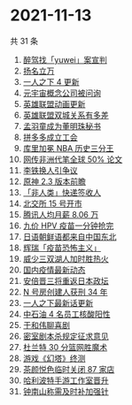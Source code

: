 # 2021-11-13

共 31 条

<!-- BEGIN -->
<!-- 最后更新时间 Sat Nov 13 2021 14:15:45 GMT+0800 (China Standard Time) -->

1. [醉驾找「yuwei」案宣判](https://www.zhihu.com/search?q=yuwei)
1. [扬名立万](https://www.zhihu.com/search?q=扬名立万)
1. [一人之下 4 更新](https://www.zhihu.com/search?q=一人之下4)
1. [元宇宙概念公司被问询](https://www.zhihu.com/search?q=元宇宙)
1. [英雄联盟动画更新](https://www.zhihu.com/search?q=英雄联盟双城之战)
1. [英雄联盟双城关系有多差](https://www.zhihu.com/search?q=英雄联盟双城之战)
1. [孟羽童成为董明珠秘书](https://www.zhihu.com/search?q=孟羽童)
1. [拼多多成立工会](https://www.zhihu.com/search?q=拼多多)
1. [库里加冕 NBA 历史三分王](https://www.zhihu.com/search?q=库里)
1. [网传非洲代笔全球 50% 论文](https://www.zhihu.com/search?q=非洲代笔)
1. [李铁换人引争议](https://www.zhihu.com/search?q=李铁)
1. [原神 2.3 版本前瞻](https://www.zhihu.com/search?q=原神)
1. [「非人类」快递签收人](https://www.zhihu.com/search?q=非人类签收)
1. [北交所 15 号开市](https://www.zhihu.com/search?q=北交所)
1. [腾讯人均月薪 8.06 万](https://www.zhihu.com/search?q=腾讯财报)
1. [九价 HPV 疫苗一分钟抢完](https://www.zhihu.com/search?q=九价)
1. [日语朝鲜语都来自中国东北](https://www.zhihu.com/search?q=中国东北)
1. [辉瑞「疫苗恐怖主义」](https://www.zhihu.com/search?q=辉瑞)
1. [威少三双湖人加时胜热火](https://www.zhihu.com/search?q=湖人)
1. [国内疫情最新动态](https://www.zhihu.com/search?q=疫情)
1. [安倍晋三将重返日本政坛](https://www.zhihu.com/search?q=安倍晋三)
1. [N 号房创建人获刑 34 年](https://www.zhihu.com/search?q=n号房)
1. [一人之下最新话更新](https://www.zhihu.com/search?q=一人之下)
1. [中石油 4 名员工核酸阳性](https://www.zhihu.com/search?q=北京疫情)
1. [于和伟聊喜剧](https://www.zhihu.com/search?q=一年一度喜剧大赛)
1. [密室剧本杀规定征求意见](https://www.zhihu.com/search?q=剧本杀)
1. [杜兰特 30 分篮网胜魔术](https://www.zhihu.com/search?q=篮网)
1. [游戏《幻塔》终测](https://www.zhihu.com/search?q=幻塔)
1. [茶颜悦色临时关闭 87 家店](https://www.zhihu.com/search?q=茶颜悦色)
1. [哈利波特手游工作室晋升](https://www.zhihu.com/search?q=哈利波特魔法觉醒)
1. [钟南山称需及时补加强针](https://www.zhihu.com/search?q=新冠疫苗加强针)

<!-- END -->
